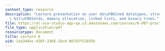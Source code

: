```yaml
---
content_type: resource
description: "Lecture presentation on user de\uFB01ned datatypes, structures, unions,\
  \ bit\uFB01elds, memory allocation, linked lists, and binary trees."
file: https://ol-ocw-studio-app-qa.s3.amazonaws.com/courses/6-087-practical-programming-in-c-january-iap-2010/1aa34decd30f336826cd087d2f52035b_MIT6_087IAP10_lec06.pdf
file_type: application/pdf
resourcetype: Document
title: Lecture 6
uid: 1aa34dec-d30f-3368-26cd-087d2f52035b
---
```

